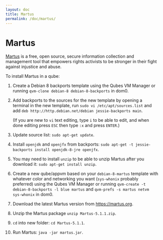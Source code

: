 ```yaml
---
layout: doc
title: Martus
permalink: /doc/martus/
---
```


Martus
======

[Martus] is a free, open source, secure information collection and management tool 
that empowers rights activists to be stronger in their fight against injustice and abuse.

To install Martus in a qube:

1. Create a Debian 8 backports template using the Qubes VM Manager or running
   `qvm-clone debian-8 debian-8-backports` in dom0.

2. Add backports to the sources for the new template by opening a terminal in
   the new template, run `sudo vi /etc/apt/sources.list` and add
   `deb http://http.debian.net/debian jessie-backports main`.

   (If you are new to `vi` text editing, type `i` to be able to edit, and when
   done editing press `ESC` then type `:x` and press `ENTER`.)

3. Update source list: `sudo apt-get update`.

4. Install `openjdk` and `openjfx` from backports:
   `sudo apt-get -t jessie-backports install openjdk-8-jre openjfx`.

5. You may need to install `unzip` to be able to unzip Martus after you
   download it: `sudo apt-get install unzip`.

6. Create a new qube/appvm based on your `debian-8-martus` template with
   whatever color and networking you want (`sys-whonix` probably preferred)
   using the Qubes VM Manager or running
   `qvm-create -t debian-8-backports -l blue martus` and
   `qvm-prefs -s martus netvm sys-whonix` in dom0.

7. Download the latest Martus version from https://martus.org.

8. Unzip the Martus package `unzip Martus-5.1.1.zip`.

9. `cd` into new folder: `cd Martus-5.1.1`.

10. Run Martus: `java -jar martus.jar`.


[Martus]: https://martus.org/

